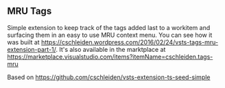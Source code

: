 ## MRU Tags ##

Simple extension to keep track of the tags added last to a workitem and surfacing them in an easy to use MRU context menu. You can see how it was built at https://cschleiden.wordpress.com/2016/02/24/vsts-tags-mru-extension-part-1/. It's also available in the marktplace at https://marketplace.visualstudio.com/items?itemName=cschleiden.tags-mru

Based on https://github.com/cschleiden/vsts-extension-ts-seed-simple
